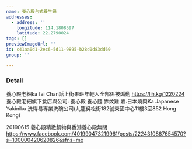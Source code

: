 ```yaml
---
name: 養心殿台式養生鍋
addresses:
  - address: ''
    longitude: 114.1808597
    latitude: 22.2790024
tags: []
previewImageUrl: ''
id: c41aa0d1-2ec6-5d11-9895-b28d0d83dd60
group: ''

---
```

### Detail
養心殿老細ka fai Chan話上街果班年輕人全部係被煽動
https://lih.kg/1220224
養心殿老細旗下食店與公司: 
養心殿
養心麵
靠炆雞
嘉.日本燒肉Ka Japanese Yakiniku
洗得易專業洗碗公司(九龍吳松街182號榮國中心11樓3室852 Hong Kong)

20190615
養心殿精緻鍋物與香港養心殿無關
https://www.facebook.com/401990473219961/posts/2224310867654570?s=100000420620826&sfns=mo

